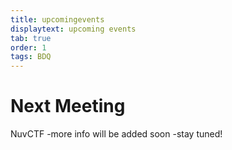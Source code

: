```yaml
---
title: upcomingevents
displaytext: upcoming events
tab: true
order: 1
tags: BDQ
---
```


# **Next Meeting**
NuvCTF
-more info will be added soon
-stay tuned!
